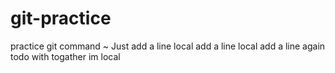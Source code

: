 # git-practice
practice git command ~
Just add a line
local add a line
local add a line again
todo with togather
im local
